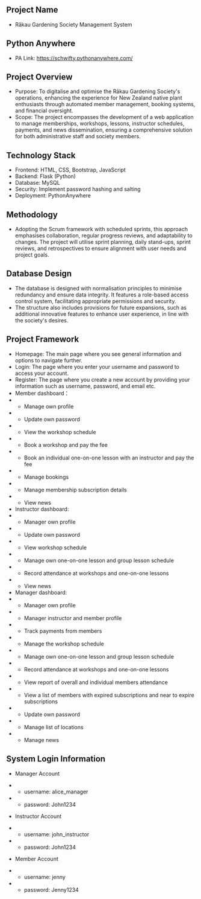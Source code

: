 
## Project Name
- Rākau Gardening Society Management System

## Python Anywhere
- PA Link: https://schwifty.pythonanywhere.com/

## Project Overview
- Purpose: To digitalise and optimise the Rākau Gardening Society's operations, enhancing the experience for New Zealand native plant enthusiasts through automated member management, booking systems, and financial oversight.
- Scope: The project encompasses the development of a web application to manage memberships, workshops, lessons, instructor schedules, payments, and news dissemination, ensuring a comprehensive solution for both administrative staff and society members.

## Technology Stack
- Frontend: HTML, CSS, Bootstrap, JavaScript 
- Backend: Flask (Python) 
- Database: MySQL
- Security: Implement password hashing and salting 
- Deployment: PythonAnywhere

## Methodology
- Adopting the Scrum framework with scheduled sprints, this approach emphasises collaboration, regular progress reviews, and adaptability to changes. The project will utilise sprint planning, daily stand-ups, sprint reviews, and retrospectives to ensure alignment with user needs and project goals.

## Database Design
- The database is designed with normalisation principles to minimise redundancy and ensure data integrity. It features a role-based access control system, facilitating appropriate permissions and security.
- The structure also includes provisions for future expansions, such as additional innovative features to enhance user experience, in line with the society's desires.

## Project Framework
- Homepage: The main page where you see general information and options to navigate further.
- Login: The page where you enter your username and password to access your account.
- Register: The page where you create a new account by providing your information such as username, password, and email etc.
- Member dashboard：
- - Manage own profile
- - Update own password
- - View the workshop schedule
- - Book a workshop and pay the fee
- - Book an individual one-on-one lesson with an instructor and pay the fee
- - Manage bookings 
- - Manage membership subscription details
- - View news
- Instructor dashboard:
- - Manager own profile
- - Update own password
- - View workshop schedule
- - Manage own one-on-one lesson and group lesson schedule
- - Record attendance at workshops and one-on-one lessons
- - View news
- Manager dashboard:
- - Manager own profile
- - Manager instructor and member profile
- - Track payments from members
- - Manage the workshop schedule
- - Manage own one-on-one lesson and group lesson schedule
- - Record attendance at workshops and one-on-one lessons
- - View report of overall and individual members attendance
- - View a list of members with expired subscriptions and near to expire subscriptions
- - Update own password
- - Manage list of locations
- - Manage news

## System Login Information
- Manager Account 
- - username: alice_manager
- - password: John1234

- Instructor Account
- - username: john_instructor
- - password: John1234

- Member Account
- - username: jenny
- - password: Jenny1234



